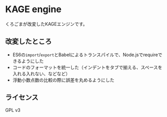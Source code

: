 # KAGE engine

くろごまが改変したKAGEエンジンです。

## 改変したところ

- ES6の`import`/`export`とBabelによるトランスパイルで、Node.jsでrequireできるようにした
- コードのフォーマットを統一した（インデントをタブで揃える、スペースを入れる入れない、などなど）
- 浮動小数点数の比較の際に誤差を丸めるようにした

## ライセンス

GPL v3
